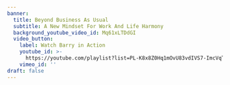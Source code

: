 ```yaml
---
banner:
  title: Beyond Business As Usual
  subtitle: A New Mindset For Work And Life Harmony
  background_youtube_video_id: Mq61xLTDdGI
  video_button:
    label: Watch Barry in Action
    youtube_id: >-
      https://youtube.com/playlist?list=PL-K8x8Z0Hq1mOvU83vdIVS7-ImcVqTmc6&si=99iU7QoeLk12GUPX
    vimeo_id: ''
draft: false
---
```

